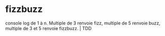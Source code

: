 # fizzbuzz
console log de 1 à n. Multiple de 3 renvoie fizz, multiple de 5 renvoie buzz, multiple de 3 et 5 renvoie fizzbuzz. | TDD
